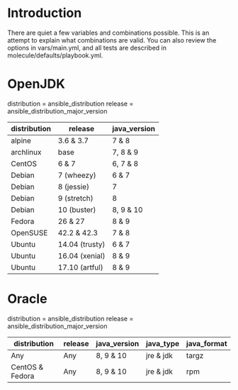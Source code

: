 # Introduction
There are quiet a few variables and combinations possible. This is an attempt
to explain what combinations are valid. You can also review the options in
vars/main.yml, and all tests are described in molecule/defaults/playbook.yml.

# OpenJDK

distribution = ansible_distribution
release = ansible_distribution_major_version

|distribution|release         |java_version |
|------------|----------------|-------------|
| alpine     | 3.6 & 3.7      | 7 & 8       |
| archlinux  | base           | 7, 8 & 9    |
| CentOS     | 6 & 7          | 6, 7 & 8    |
| Debian     | 7 (wheezy)     | 6 & 7       |
| Debian     | 8 (jessie)     | 7           |
| Debian     | 9 (stretch)    | 8           |
| Debian     | 10 (buster)    | 8, 9 & 10   |
| Fedora     | 26 & 27        | 8 & 9       |
| OpenSUSE   | 42.2 & 42.3    | 7 & 8       |
| Ubuntu     | 14.04 (trusty) | 6 & 7       |
| Ubuntu     | 16.04 (xenial) | 8 & 9       |
| Ubuntu     | 17.10 (artful) | 8 & 9       |

# Oracle

distribution = ansible_distribution
release = ansible_distribution_major_version

|distribution     |release     |java_version|java_type  |java_format|
|-----------------|------------|------------|-----------|-----------|
| Any             | Any        | 8, 9 & 10  | jre & jdk | targz     |
| CentOS & Fedora | Any        | 8, 9 & 10  | jre & jdk | rpm       |
